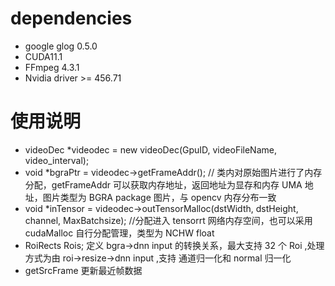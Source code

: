 # dependencies

- google glog 0.5.0
- CUDA11.1
- FFmpeg 4.3.1
- Nvidia driver >= 456.71

# 使用说明

- videoDec \*videodec = new videoDec(GpuID, videoFileName, video_interval);
- void \*bgraPtr = videodec->getFrameAddr(); // 类内对原始图片进行了内存分配，getFrameAddr 可以获取内存地址，返回地址为显存和内存 UMA 地址，图片类型为 BGRA package 图片，与 opencv 内存分布一致
- void \*inTensor = videodec->outTensorMalloc(dstWidth, dstHeight, channel, MaxBatchsize); //分配进入 tensorrt 网络内存空间，也可以采用 cudaMalloc 自行分配管理，类型为 NCHW float
- RoiRects Rois; 定义 bgra->dnn input 的转换关系，最大支持 32 个 Roi ,处理方式为由 roi->resize->dnn input ,支持 通道归一化和 normal 归一化
- getSrcFrame 更新最近帧数据
